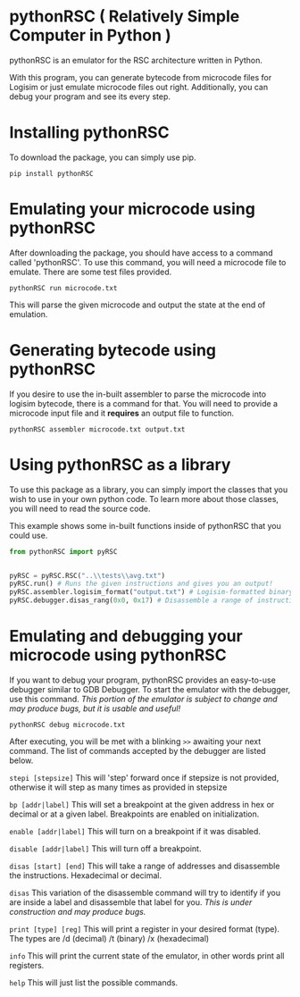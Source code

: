 # pythonRSC ( Relatively Simple Computer in Python )

pythonRSC is an emulator for the RSC architecture written in Python.


With this program, you can generate bytecode from microcode files for Logisim or just emulate microcode files out right.
Additionally, you can debug your program and see its every step.

# Installing pythonRSC
To download the package, you can simply use pip.

``pip install pythonRSC``

# Emulating your microcode using pythonRSC
After downloading the package, you should have access to a command called 'pythonRSC'.
To use this command, you will need a microcode file to emulate. There are some test files provided.

``pythonRSC run microcode.txt``

This will parse the given microcode and output the state at the end of emulation.

# Generating bytecode using pythonRSC
If you desire to use the in-built assembler to parse the microcode into logisim bytecode, there is a command for that. You will need to provide a microcode input file and it **requires** an output file to function.

``pythonRSC assembler microcode.txt output.txt``

# Using pythonRSC as a library
To use this package as a library, you can simply import the classes that you wish to use in your own python code. To learn more about those classes, you will need to read the source code. 

This example shows some in-built functions inside of pythonRSC that you could use.
```py
from pythonRSC import pyRSC


pyRSC = pyRSC.RSC("..\\tests\\avg.txt")
pyRSC.run() # Runs the given instructions and gives you an output!
pyRSC.assembler.logisim_format("output.txt") # Logisim-formatted binary output
pyRSC.debugger.disas_rang(0x0, 0x17) # Disassemble a range of instructions
```

# Emulating and debugging your microcode using pythonRSC
If you want to debug your program, pythonRSC provides an easy-to-use debugger similar to GDB Debugger.
To start the emulator with the debugger, use this command. *This portion of the emulator is subject to change and may produce bugs, but it is usable and useful!*

``pythonRSC debug microcode.txt``

After executing, you will be met with a blinking ``>>`` awaiting your next command.
The list of commands accepted by the debugger are listed below.


``stepi [stepsize]`` This will 'step' forward once if stepsize is not provided, otherwise it will step as many times as provided in stepsize

``bp [addr|label]`` This will set a breakpoint at the given address in hex or decimal or at a given label. Breakpoints are enabled on initialization.

``enable [addr|label]`` This will turn on a breakpoint if it was disabled.

``disable [addr|label]`` This will turn off a breakpoint.

``disas [start] [end]`` This will take a range of addresses and disassemble the instructions. Hexadecimal or decimal.

``disas`` This variation of the disassemble command will try to identify if you are inside a label and disassemble that label for you. *This is under construction and may produce bugs.*

``print [type] [reg]`` This will print a register in your desired format (type). The types are /d (decimal) /t (binary) /x (hexadecimal)

``info`` This will print the current state of the emulator, in other words print all registers.

``help`` This will just list the possible commands.


